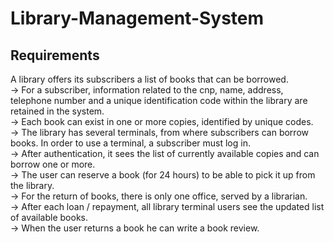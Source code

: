# Library-Management-System

## Requirements
A library offers its subscribers a list of books that can be borrowed. <br>
-> For a subscriber, information related to the cnp, name, address, telephone number and a unique identification code within the library are retained in the system. <br>
-> Each book can exist in one or more copies, identified by unique codes. <br>
-> The library has several terminals, from where subscribers can borrow books. In order to use a terminal, a subscriber must log in. <br>
-> After authentication, it sees the list of currently available copies and can borrow one or more. <br>
-> The user can reserve a book (for 24 hours) to be able to pick it up from the library. <br>
-> For the return of books, there is only one office, served by a librarian. <br>
-> After each loan / repayment, all library terminal users see the updated list of available books. <br>
-> When the user returns a book he can write a book review. <br>
